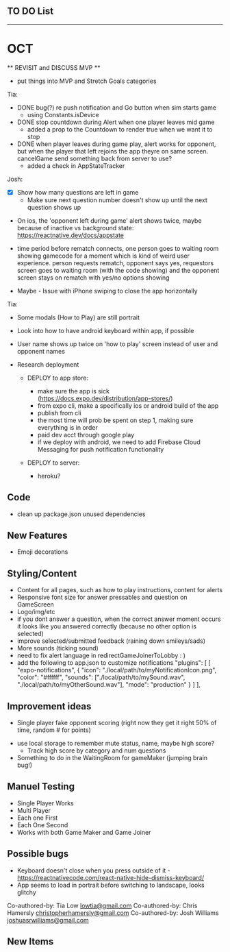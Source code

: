 ## TO DO List
***************************
# OCT

** REVISIT and DISCUSS MVP **
- put things into MVP and Stretch Goals categories


Tia:
- DONE bug(?) re push notification and Go button when sim starts game
  - using Constants.isDevice 
- DONE stop countdown during Alert when one player leaves mid game
  - added a prop to the Countdown to render true when we want it to stop
- DONE when player leaves during game play, alert works for opponent, but when the player that left rejoins the app theyre on same screen. cancelGame send something back from server to use? 
  - added a check in AppStateTracker

Josh:  
- [x] Show how many questions are left in game
  - Make sure next question number doesn't show up until the next question shows up

- On ios, the 'opponent left during game' alert shows twice, maybe because of inactive vs background state: https://reactnative.dev/docs/appstate

- time period before rematch connects, one person goes to waiting room showing gamecode for a moment which is kind of weird user experience. person requests rematch, opponent says yes, requestors screen goes to waiting room (with the code showing) and the opponent screen stays on rematch with yes/no options showing

- Maybe - Issue with iPhone swiping to close the app horizontally



Tia: 
- Some modals (How to Play) are still portrait

- Look into how to have android keyboard within app, if possible

- User name shows up twice on 'how to play' screen instead of user and opponent names

- Research deployment 
  - DEPLOY to app store:
    - make sure the app is sick (https://docs.expo.dev/distribution/app-stores/)
    - from expo cli, make a specifically ios or android build of the app
    - publish from cli
    - the most time will prob be spent on step 1, making sure everything is in order
    - paid dev acct through google play
    - if we deploy with android, we need to add Firebase Cloud Messaging for push notification functionality

  - DEPLOY to server:
    - heroku?


## Code
- clean up package.json unused dependencies

## New Features
* Emoji decorations 

## Styling/Content
- Content for all pages, such as how to play instructions, content for alerts
- Responsive font size for answer pressables and question on GameScreen
- Logo/img/etc
- if you dont answer a question, when the correct answer moment occurs it looks like you answered correctly (because no other option is selected)
- improve selected/submitted feedback (raining down smileys/sads)
- More sounds (ticking sound)
- need to fix alert language in redirectGameJoinerToLobby   : )
- add the following to app.json to customize notifications
    "plugins": [
      [
        "expo-notifications",
        {
          "icon": "./local/path/to/myNotificationIcon.png",
          "color": "#ffffff",
          "sounds": ["./local/path/to/mySound.wav", "./local/path/to/myOtherSound.wav"],
          "mode": "production"
        }
      ]
    ],

## Improvement ideas
* Single player fake opponent scoring (right now they get it right 50% of time, random # for points)
- use local storage to remember mute status, name, maybe high score? 
  - Track high score by category and num questions
- Something to do in the WaitingRoom for gameMaker (jumping brain bug!)



## Manuel Testing
- Single Player Works
- Multi Player
- Each one First
- Each One Second
- Works with both Game Maker and Game Joiner 

## Possible bugs
- Keyboard doesn't close when you press outside of it - https://reactnativecode.com/react-native-hide-dismiss-keyboard/
- App seems to load in portrait before switching to landscape, looks glitchy










Co-authored-by: Tia Low <lowtia@gmail.com>
Co-authored-by: Chris Hamersly <christopherhamersly@gmail.com>
Co-authored-by: Josh Williams <joshuasrwilliams@gmail.com>

## New Items



